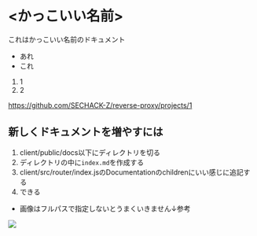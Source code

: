 # <かっこいい名前>
これはかっこいい名前のドキュメント

- あれ
- これ

1. 1
2. 2

https://github.com/SECHACK-Z/reverse-proxy/projects/1

## 新しくドキュメントを増やすには
1. client/public/docs以下にディレクトリを切る
2. ディレクトリの中に`index.md`を作成する
3. client/src/router/index.jsのDocumentationのchildrenにいい感じに追記する
4. できる

- 画像はフルパスで指定しないとうまくいきません↓参考


![](/docs/index/kaf.jpg)